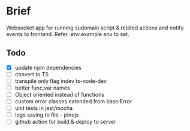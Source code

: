 # Brief

Websocket app for running sudomain script & related actions and notify events to frontend.
Refer .env.example env to set.

## Todo

- [x] update npm dependencies
- [ ] convert to TS
- [ ] transpile only flag indev ts-node-dev
- [ ] better func,var names
- [ ] Object oriented instead of functions
- [ ] custom error classes extended from base Error
- [ ] unit tests in jest/mocha
- [ ] logs saving to file - pinojs
- [ ] github action for build & deploy to server
